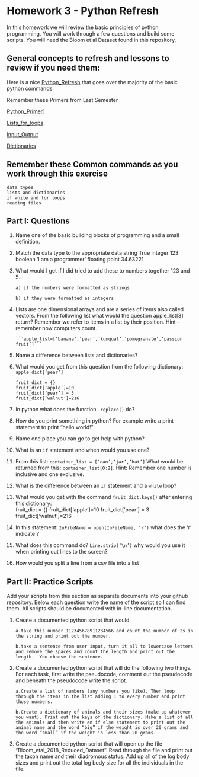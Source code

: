 # Homework 3 - Python Refresh

In this homework we will review the basic principles of python programming. You will work through a few questions and build some scripts. You will need the Bloom et al Dataset found in this repository. 


## General concepts to refresh and lessons to review if you need them:

Here is a nice [Python_Refresh](https://pythonforbiologists.com/introduction) that goes over the majority of the basic python commands.

Remember these Primers from Last Semester

[Python_Primer1](https://github.com/tparchman/BIOL792_course_site/blob/master/week6_pythonI/python_1_primer.md) 

[Lists_for_loops](https://github.com/tparchman/BIOL792_course_site/blob/master/week7_pythonII/python_2_primer.md)

[Input_Output](https://github.com/tparchman/BIOL792_course_site/blob/master/week8_python3/python_3_primer.md)

[Dictionaries](https://github.com/tparchman/BIOL792_course_site/blob/master/week11_python6/primer_python6.md)


## Remember these Common commands as you work through this exercise
	data types
	lists and dictionaries 
	if while and for loops
	reading files

## Part I: Questions

1.	Name one of the basic building blocks of programming and a small definition.


2.	Match the data type to the appropriate data
		string				True
		integer				123
		boolean				‘I am a programmer’
		floating point			34.63221

3.	What would I get if I did tried to add these to numbers together 123 and 5.
		
		a) if the numbers were formatted as strings
		
		b) if they were formatted as integers

4.	Lists are one dimensional arrays and are a series of items also called vectors. From the following list what would the question apple_list[3] return?  Remember we refer to items in a list by their position. Hint – remember how computers count.
		
		```apple_list=[‘banana’,’pear’,’kumquat’,’pomegranate’,’passion fruit’]```

5.	Name a difference between lists and dictionaries?


6.	What would you get from this question from the following dictionary:  ```apple_dict[‘pear’]```
		
		fruit_dict = {}
		fruit_dict[‘apple’]=10
		fruit_dict[‘pear’] = 3
		fruit_dict[‘walnut’]=216

7.	In python what does the function ```.replace()``` do?


8.	How do you print something in python?  For example write a print statement to print “hello world!”


9.	Name one place you can go to get help with python?


10.	What is an ```if``` statement and when would you use one?


11.	From this list:  ```container_list = [‘can’,’jar’,’hat’]``` What would be returned from this: ```container_list[0:2]```.  Hint: Remember one number is inclusive and one exclusive.


12.	What is the difference between an ```if``` statement and a ```while``` loop?


13.	What would you get with the command ```fruit_dict.keys()```  after entering this dictionary:  
		fruit_dict = {}
		fruit_dict[‘apple’]=10
		fruit_dict[‘pear’] = 3
		fruit_dict[‘walnut’]=216

14.	In this statement: ```InFileName = open(InFileName, ‘r’)``` what does the ‘r’ indicate ?


15.	What does this command do? ```Line.strip(‘\n’)``` why would you use it when printing out lines to the screen?


16.	How would you split a line from a csv file into a list


## Part II:  Practice Scripts

Add your scripts from this section as separate documents into your github repository. Below each question write the name of the script so I can find them. All scripts should be documented with in-line documentation.

1.	Create a documented python script that would 

		a.take this number 112345678911234566 and count the number of 2s in the string and print out the number. 

		b.take a sentence from user input, turn it all to lowercase letters and remove the spaces and count the length and print out the length.  You choose the sentence. 

2.	Create a documented python script that will do the following two things. For each task, first write the pseudocode, comment out the pseudocode and beneath the pseudocode write the script.

		a.Create a list of numbers (any numbers you like). Then loop through the items in the list adding 1 to every number and print those numbers.

		b.Create a dictionary of animals and their sizes (make up whatever you want). Print out the keys of the dictionary. Make a list of all the animals and then write an if else statement to print out the animal name and the word “big” if the weight is over 20 grams and the word “small” if the weight is less than 20 grams. 

3.	Create a documented python script that will open up the file “Bloom_etal_2018_Reduced_Dataset”.  Read through the file and print out the taxon name and their diadromous status. Add up all of the log body sizes and print out the total log body size for all the individuals in the file.  



